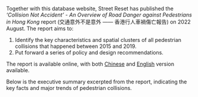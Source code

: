 Together with this database website, Street Reset has published the *‘Collision Not Accident’ - An Overview of Road Danger against Pedestrians in Hong Kong* report (交通意外不是意外 —— 香港行人車禍傷亡報告) on 2022 August. The report aims to:

1. Identify the key characteristics and spatial clusters of all pedestrian collisions that happened between 2015 and 2019.
2. Put forward a series of policy and design recommendations.

The report is available online, with both [Chinese](https://drive.google.com/file/d/1xLThTDhxnCszRCRdMHWLGwVsd1Ss1Jl_/view?usp=sharing) and [English](https://drive.google.com/file/d/17eSbcPYrr2JwlMtKTLl7qvWMF-RsS4ug/view?usp=sharing) version available. 

Below is the executive summary excerpted from the report, indicating the key facts and major trends of pedestrian collisions.

<br>
